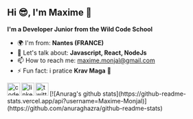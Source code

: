 ##  Hi 😎, I'm Maxime 👋 
<addr>

 **I'm a Developer Junior from the Wild Code School**

- 🌍 I'm from: **Nantes (FRANCE)**
- 💬 Let's talk about: **Javascript, React, NodeJs**
- 📫 How to reach me: maxime.monjal@gmail.com
- ⚡ Fun fact: i pratice **Krav Maga** 👊 
 
[<img align="left" alt="codepenimg" src="https://cdn.jsdelivr.net/npm/simple-icons@3.0.1/icons/codepen.svg" width="30px" height="30px" />][codepen]
[<img align="left" alt="linkedinimg" src="https://cdn.jsdelivr.net/npm/simple-icons@3.0.1/icons/linkedin.svg" width="30px" height="30px"  />][linkedin]
[<img align="left" alt="twitterimg" src="https://cdn.jsdelivr.net/npm/simple-icons@3.0.1/icons/twitter.svg" width="30px" height="30px"  />][twitter]

[codepen]: https://codepen.io/Monjal
[linkedin]: https://www.linkedin.com/in/maxime-monjal-79a777199/
[twitter]: https://twitter.com/Maximecode

<br>
[![Anurag's github stats](https://github-readme-stats.vercel.app/api?username=Maxime-Monjal)](https://github.com/anuraghazra/github-readme-stats)
